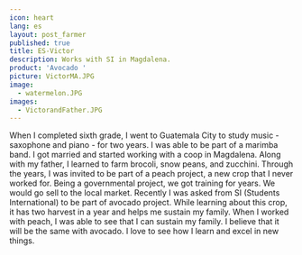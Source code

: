 ```yaml
---
icon: heart
lang: es
layout: post_farmer
published: true
title: ES-Victor
description: Works with SI in Magdalena.
product: 'Avocado '
picture: VictorMA.JPG
image:
  - watermelon.JPG
images:
  - VictorandFather.JPG
---
```

When I completed sixth grade, I went to Guatemala City to study music - saxophone and piano - for two years. I was able to be part of a marimba band. I got married and started working with a coop in Magdalena. Along with my father, I learned to farm brocoli, snow peans, and zucchini. 
Through the years, I was invited to be part of a peach project, a new crop that I never worked for. Being a governmental project, we got training for years. We would go sell to the local market. 
Recently I was asked from SI (Students International) to be part of avocado project. While learning about this crop, it has two harvest in a year and helps me sustain my family. When I worked with peach, I was able to see that I can sustain my family. I believe that it will be the same with avocado. I love to see how I learn and excel in new things.
